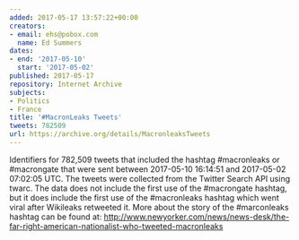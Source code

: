 ```yaml
---
added: 2017-05-17 13:57:22+00:00
creators:
- email: ehs@pobox.com
  name: Ed Summers
dates:
- end: '2017-05-10'
  start: '2017-05-02'
published: 2017-05-17
repository: Internet Archive
subjects:
- Politics
- France
title: '#MacronLeaks Tweets'
tweets: 782509
url: https://archive.org/details/MacronleaksTweets
---
```


Identifiers for 782,509 tweets that included the hashtag #macronleaks or #macrongate that were sent between 2017-05-10 16:14:51 and 2017-05-02 07:02:05 UTC. The tweets were collected from the Twitter Search API using twarc. The data does not include the first use of the #macrongate hashtag, but it does include the first use of the #macronleaks hashtag which went viral after Wikileaks retweeted it. More about the story of the #marconleaks hashtag can be found at: <a href="http://www.newyorker.com/news/news-desk/the-far-right-american-nationalist-who-tweeted-macronleaks">http://www.newyorker.com/news/news-desk/the-far-right-american-nationalist-who-tweeted-macronleaks</a>
